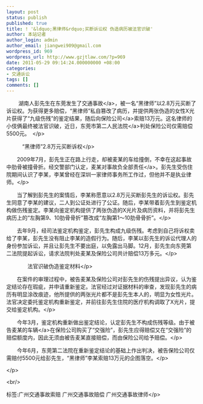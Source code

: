 ```yaml
---
layout: post
status: publish
published: true
title: ! '&ldquo;黑律师&rdquo;买断诉讼权 伪造病历被法官识破'
author: 本站记者
author_login: admin
author_email: jiangwei909@gmail.com
wordpress_id: 969
wordpress_url: http://www.gzjtlaw.com/?p=969
date: 2011-05-29 09:14:24.000000000 +08:00
categories:
- 交通诉讼
tags: []
comments: []
---
```

<p><p>　　 湖南人彭先生在东莞发生了<a>交通事故<&#47;a>，被一名&ldquo;黑律师&rdquo;以2.8万元买断了诉讼权。为获得更多赔偿，&ldquo;黑律师&rdquo;私自篡改了病历，并提供两张伪造的女性X光片获得了&ldquo;九级伤残&rdquo;的鉴定结果，随后向<a>保险公司<&#47;a>索赔13万元。这名律师的小伎俩最终被法官识破，近日，东莞市第二<a>人民法院<&#47;a>判处保险公司仅需赔偿5500元。　<&#47;p><p>　　　&ldquo;黑律师&rdquo;2.8万元买断诉权<&#47;p><p>　　2009年7月，彭先生正在路上行走，却被麦某的车给撞倒，不幸在这起事故中肋骨被撞骨折。经交警部门认定，麦某对事故负<a>全部责任<&#47;a>。彭先生受伤住院期间认识了李某，李某曾经在深圳一家律师事务所工作过，但他并不是执业律师。<&#47;p><p>　　当了解到彭先生的案情后，李某称愿意以2.8万元买断彭先生的诉讼权。彭先生同意了李某的建议，二人到公证处进行了公证。随后，李某带着彭先生到鉴定机构做伤残鉴定。李某向鉴定机构提供了两张伪造的X光片及病历资料，并将彭先生病历上的&ldquo;左胸第9、10肋骨骨折&rdquo;篡改成&ldquo;左胸第1～10肋骨骨折&rdquo;。<&#47;p><p>　　去年9月，经司法鉴定机构鉴定，彭先生构成九级伤残。考虑到自己将诉权卖给了李某，彭先生没有阻止李某的造假行为。随后，李某以彭先生的诉讼代理人的身份参加诉讼，并且让彭先生不要出庭，以免露出马脚。12月，彭先生向东莞第二法院提起诉讼，请求法院判处麦某及保险公司共计赔偿13万多元。<&#47;p><p>　　　　法官识破伪造鉴定材料<&#47;p><p>　　在案件的审理过程中，被告麦某及保险公司对彭先生的伤残提出异议，认为鉴定结论存在瑕疵，并申请重新鉴定。法官经过对证据材料的审查，发现彭先生的病历有明显涂改痕迹，他所提供的两张光片都不是彭先生本人的，明显为女性光片。法官决定委托鉴定机构重新鉴定，并前往彭先生住院的医疗机构调取了X光片，提交给鉴定机构。<&#47;p><p>　　今年3月，鉴定机构重新做出鉴定结论，认定彭先生不构成伤残等级。由于被告麦某的<a>车辆<&#47;a>在保险公司购买了&ldquo;交强险&rdquo;，彭先生应得赔偿又在&ldquo;交强险&rdquo;的赔偿额度内，因此无须由被告麦某直接赔偿，而由保险公司给予赔偿。<&#47;p><p>　　今年6月，东莞第二法院在重新鉴定结论的基础上作出判决，被告保险公司仅需赔付5500元给彭先生，&ldquo;黑律师&rdquo;李某索赔13万元的企图落空。<&#47;p><p><&#47;p><br&#47;><p>标签:广州交通事故索赔 广州交通事故赔偿 广州交通事故律师<&#47;p>
